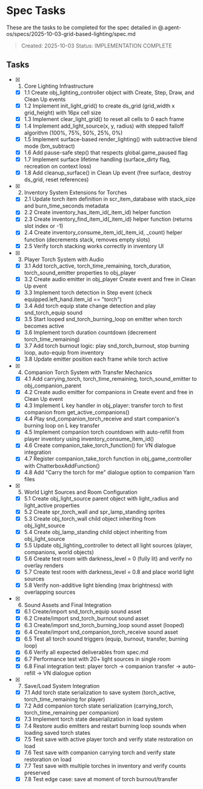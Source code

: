 # Spec Tasks

These are the tasks to be completed for the spec detailed in @.agent-os/specs/2025-10-03-grid-based-lighting/spec.md

> Created: 2025-10-03
> Status: IMPLEMENTATION COMPLETE

## Tasks

- [x] 1. Core Lighting Infrastructure
  - [x] 1.1 Create obj_lighting_controller object with Create, Step, Draw, and Clean Up events
  - [x] 1.2 Implement init_light_grid() to create ds_grid (grid_width x grid_height) with 16px cell size
  - [x] 1.3 Implement clear_light_grid() to reset all cells to 0 each frame
  - [x] 1.4 Implement add_light_source(x, y, radius) with stepped falloff algorithm (100%, 75%, 50%, 25%, 0%)
  - [x] 1.5 Implement surface-based render_lighting() with subtractive blend mode (bm_subtract)
  - [x] 1.6 Add pause-safe step() that respects global.game_paused flag
  - [x] 1.7 Implement surface lifetime handling (surface_dirty flag, recreation on context loss)
  - [x] 1.8 Add cleanup_surface() in Clean Up event (free surface, destroy ds_grid, reset references)

- [x] 2. Inventory System Extensions for Torches
  - [x] 2.1 Update torch item definition in scr_item_database with stack_size and burn_time_seconds metadata
  - [x] 2.2 Create inventory_has_item_id(_item_id) helper function
  - [x] 2.3 Create inventory_find_item_id(_item_id) helper function (returns slot index or -1)
  - [x] 2.4 Create inventory_consume_item_id(_item_id, _count) helper function (decrements stack, removes empty slots)
  - [x] 2.5 Verify torch stacking works correctly in inventory UI

- [x] 3. Player Torch System with Audio
  - [x] 3.1 Add torch_active, torch_time_remaining, torch_duration, torch_sound_emitter properties to obj_player
  - [x] 3.2 Create audio emitter in obj_player Create event and free in Clean Up event
  - [x] 3.3 Implement torch detection in Step event (check equipped.left_hand.item_id == "torch")
  - [x] 3.4 Add torch equip state change detection and play snd_torch_equip sound
  - [x] 3.5 Start looped snd_torch_burning_loop on emitter when torch becomes active
  - [x] 3.6 Implement torch duration countdown (decrement torch_time_remaining)
  - [x] 3.7 Add torch burnout logic: play snd_torch_burnout, stop burning loop, auto-equip from inventory
  - [x] 3.8 Update emitter position each frame while torch active

- [x] 4. Companion Torch System with Transfer Mechanics
  - [x] 4.1 Add carrying_torch, torch_time_remaining, torch_sound_emitter to obj_companion_parent
  - [x] 4.2 Create audio emitter for companions in Create event and free in Clean Up event
  - [x] 4.3 Implement L key handler in obj_player: transfer torch to first companion from get_active_companions()
  - [x] 4.4 Play snd_companion_torch_receive and start companion's burning loop on L key transfer
  - [x] 4.5 Implement companion torch countdown with auto-refill from player inventory using inventory_consume_item_id()
  - [x] 4.6 Create companion_take_torch_function() for VN dialogue integration
  - [x] 4.7 Register companion_take_torch function in obj_game_controller with ChatterboxAddFunction()
  - [x] 4.8 Add "Carry the torch for me" dialogue option to companion Yarn files

- [x] 5. World Light Sources and Room Configuration
  - [x] 5.1 Create obj_light_source parent object with light_radius and light_active properties
  - [x] 5.2 Create spr_torch_wall and spr_lamp_standing sprites
  - [x] 5.3 Create obj_torch_wall child object inheriting from obj_light_source
  - [x] 5.4 Create obj_lamp_standing child object inheriting from obj_light_source
  - [x] 5.5 Update obj_lighting_controller to detect all light sources (player, companions, world objects)
  - [x] 5.6 Create test room with darkness_level = 0 (fully lit) and verify no overlay renders
  - [x] 5.7 Create test room with darkness_level = 0.8 and place world light sources
  - [x] 5.8 Verify non-additive light blending (max brightness) with overlapping sources

- [x] 6. Sound Assets and Final Integration
  - [x] 6.1 Create/import snd_torch_equip sound asset
  - [x] 6.2 Create/import snd_torch_burnout sound asset
  - [x] 6.3 Create/import snd_torch_burning_loop sound asset (looped)
  - [x] 6.4 Create/import snd_companion_torch_receive sound asset
  - [x] 6.5 Test all torch sound triggers (equip, burnout, transfer, burning loop)
  - [x] 6.6 Verify all expected deliverables from spec.md
  - [x] 6.7 Performance test with 20+ light sources in single room
  - [x] 6.8 Final integration test: player torch → companion transfer → auto-refill → VN dialogue option

- [x] 7. Save/Load System Integration
  - [x] 7.1 Add torch state serialization to save system (torch_active, torch_time_remaining for player)
  - [x] 7.2 Add companion torch state serialization (carrying_torch, torch_time_remaining per companion)
  - [x] 7.3 Implement torch state deserialization in load system
  - [x] 7.4 Restore audio emitters and restart burning loop sounds when loading saved torch states
  - [x] 7.5 Test save with active player torch and verify state restoration on load
  - [x] 7.6 Test save with companion carrying torch and verify state restoration on load
  - [x] 7.7 Test save with multiple torches in inventory and verify counts preserved
  - [x] 7.8 Test edge case: save at moment of torch burnout/transfer
